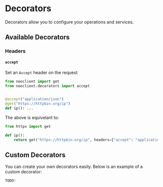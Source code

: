 # Decorators
Decorators allow you to configure your operations and services.

## Available Decorators
### Headers
#### `accept`
Set an `Accept` header on the request
```python
from neoclient import get
from neoclient.decorators import accept


@accept("application/json")
@get("https://httpbin.org/ip")
def ip(): ...
```

The above is equivelant to:
```python
from httpx import get

def ip():
    return get("https://httpbin.org/ip", headers={"accept": "application/json"})
```

## Custom Decorators
You can create your own decorators easily. Below is an example of a custom decorator:

```python
TODO!
```

